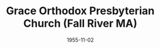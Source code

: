 ---
date: &id001 1955-11-02
end_date: null
location:
  address: 190 Cherry Street
  city: Fall River
  state: MA
minister:
- end: 1962-01-01
  name: G.I. Williamson
  start: 1956-01-01
  type: pastor
- end: 1967-01-01
  name: David Freeman
  start: 1962-01-01
  type: pastor
- end: 1970-01-01
  name: Wallace Marshall, Jr.
  start: 1968-01-01
  type: pastor
- end: 1975-01-01
  name: Paul Davenport
  start: 1971-01-01
  type: pastor
- end: 1977-01-01
  name: Elmer Dortzbach
  start: 1976-01-01
  type: supply
- end: 1982-01-01
  name: Steve Larson
  start: 1979-01-01
  type: pastor
- end: 1987-01-01
  name: Mark Harrington
  start: 1983-01-01
  type: pastor
- end: 2004-01-01
  name: Wendell Rockey
  start: 1987-01-01
  type: supply
- end: 2015-01-01
  name: Paul Anderson
  start: 2004-01-01
  type: pastor
ministers:
- G.I. Williamson
- David Freeman
- Wallace Marshall, Jr.
- Paul Davenport
- Elmer Dortzbach
- Steve Larson
- Mark Harrington
- Wendell Rockey
- Paul Anderson
name: Grace Orthodox Presbyterian Church
names: null
origination_date: *id001
raw_data: "MA\nFall River\nGrace Orthodox Presbyterian Church  (November\
  \ 2, 1955\u2013 )\n190 Cherry Street\nPastors: G.I. Williamson, 1956\u201362\nDavid\
  \ Freeman, 1962\u201367\nWallace Marshall, Jr., 1968\u201370\nPaul Davenport, 1971\u2013\
  75\nElmer Dortzbach (Supply), 1976\u201377\nSteve Larson, 1979\u201382\nMark Harrington,\
  \ 1983\u201387\nWendell Rockey (Supply), 1987\u20132004\nPaul Anderson, 2004\u2013\
  15"
received_from: null
states:
- MA
status:
  active: true
  end_date: null
  reason: null
  received_from: null
  withdrawal_to: null
title: Grace Orthodox Presbyterian Church (Fall River MA)

---